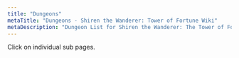 ```yaml
---
title: "Dungeons"
metaTitle: "Dungeons - Shiren the Wanderer: Tower of Fortune Wiki"
metaDescription: "Dungeon List for Shiren the Wanderer: The Tower of Fortune and the Dice of Fate."
---
```


Click on individual sub pages.
